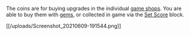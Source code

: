 The coins are for buying upgrades in the individual [game shops](https://www.fancade.com/wiki/How%20to%20use%20the%20shop%20system.md). You are able to buy them with [gems](https://www.fancade.com/wiki/Gems.md), or collected in game via the [Set Score](https://www.fancade.com/wiki/Blocks/Set%20Score.md) block.

[[/uploads/Screenshot_20210609-191544.png]]
